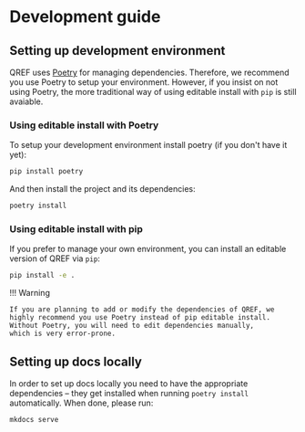 # Development guide

## Setting up development environment

QREF uses [Poetry](https://python-poetry.org/) for managing dependencies.
Therefore, we recommend you use Poetry to setup your environment. However,
if you insist on not using Poetry, the more traditional way of using
editable install with `pip` is still avaiable.

### Using editable install with Poetry

To setup your development environment install poetry (if you don't have it yet):

```bash
pip install poetry
```

And then install the project and its dependencies:

```bash
poetry install
```

### Using editable install with pip

If you prefer to manage your own environment, you can install an editable version of QREF via `pip`:

```bash
pip install -e .
```

!!! Warning

    If you are planning to add or modify the dependencies of QREF, we
    highly recommend you use Poetry instead of pip editable install.
    Without Poetry, you will need to edit dependencies manually,
    which is very error-prone.

## Setting up docs locally

In order to set up docs locally you need to have the appropriate dependencies – they get installed when running `poetry install` automatically. When done, please run:

```bash
mkdocs serve
```

